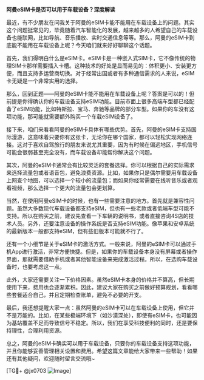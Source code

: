 **阿曼eSIM卡是否可以用于车载设备？深度解读**

最近，有不少朋友在问我关于阿曼的eSIM卡能不能用在车载设备上的问题。其实这个问题挺常见的，毕竟随着汽车智能化的发展，越来越多的人希望自己的车载设备也能联网，比如导航、音乐播放、实时交通信息等等。那么，阿曼的eSIM卡到底能不能用在车载设备上呢？今天咱们就来好好聊聊这个话题。

首先，我们得明白什么是eSIM卡。eSIM卡是一种嵌入式SIM卡，它不像传统的物理SIM卡那样需要插入卡槽。这种技术的好处是显而易见的：体积更小、安装更方便，而且支持多运营商切换。对于经常出国或者有多种通信需求的人来说，eSIM卡无疑是一个非常实用的选择。

那么，回到正题——阿曼的eSIM卡能不能用在车载设备上呢？答案是可以的！但前提是你得确认你的车载设备支持eSIM功能。目前市面上很多高端车型都已经配备了eSIM功能，比如特斯拉、宝马、奔驰等品牌的部分车型。如果你的车没有这项功能，那可能就需要额外购买一个车载eSIM设备了。

接下来，咱们来看看阿曼的eSIM卡具体有哪些优势。首先，阿曼的eSIM卡支持国际漫游，这意味着只要你有这张卡，无论你在哪个国家，都可以轻松实现网络连接。这对于喜欢自驾旅行的朋友来说尤其重要，因为有时候在偏远地区，手机信号可能会很弱甚至完全没有，而车载设备却能帮你解决这个问题。

其次，阿曼的eSIM卡通常会有比较灵活的套餐选择。你可以根据自己的实际需求来选择流量包或者语音包，避免浪费资源。比如，如果你只是偶尔需要用车载设备上网查个地图，可以选择一个较小的流量包；而如果你经常需要在线听音乐或者观看视频，那么选择一个更大的流量包会更划算。

当然，在使用阿曼eSIM卡的时候，也有一些需要注意的地方。首先就是兼容性问题。虽然大多数现代车载设备都支持eSIM，但也有一些老款或者低端车型可能不支持。所以在购买之前，建议先查看一下车辆的说明书，或者直接咨询4S店的技术人员。另外，还要注意设备的操作系统是否支持eSIM功能。像苹果和安卓系统的最新版本一般都支持eSIM，但有些旧版本可能就不行了。

还有一个小细节是关于eSIM卡的激活方式。一般来说，阿曼的eSIM卡可以通过手机App进行激活，非常方便快捷。但是，如果你的车载设备本身没有屏幕或者操作界面，那就需要借助手机或者其他智能设备来完成激活过程。所以，在选购车载设备时，也要考虑这一点。

此外，大家还需要关注一下价格因素。虽然eSIM卡本身的价格并不算高，但长期使用下来，费用也会逐渐累积。因此，建议大家在购买之前做好预算规划，看看哪些套餐适合自己，并且定期检查账单，避免不必要的开支。

最后，我还想提醒大家一点：虽然阿曼的eSIM卡可以在车载设备上使用，但它并不是万能的。比如，在某些极端环境下（如沙漠深处），即使有eSIM卡，也可能因为基站覆盖不足而导致信号不稳定。所以，我们在享受科技便利的同时，还是要保持理性，合理利用资源。

总之，阿曼的eSIM卡确实可以用于车载设备，只要你的车载设备支持这项功能，并且你能够妥善管理相关设置和费用。希望这篇文章能给大家带来一些帮助！如果还有其他疑问，欢迎随时留言交流哦~

[TG💪+ @jx0703 ![Image](https://github.com/user-attachments/assets/dbca1d08-cadb-493c-b0ec-ad6f7a83f270)]
